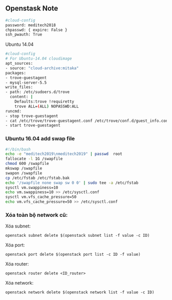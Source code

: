 ## Openstask Note

```sh
#cloud-config 
password: meditech2018 
chpasswd: { expire: False } 
ssh_pwauth: True
```

Ubuntu 14.04

```sh
#cloud-config
# For Ubuntu-14.04 cloudimage
apt_sources:
- source: "cloud-archive:mitaka"
packages:
- trove-guestagent
- mysql-server-5.5
write_files:
- path: /etc/sudoers.d/trove
  content: |
    Defaults:trove !requiretty
    trove ALL=(ALL) NOPASSWD:ALL
runcmd:
- stop trove-guestagent
- cat /etc/trove/trove-guestagent.conf /etc/trove/conf.d/guest_info.conf >/etc/trove/trove.conf
- start trove-guestagent
```

### Ubuntu 16.04 add swap file

```sh
#!/bin/bash
echo -e "meditech2019\nmeditech2019" | passwd  root
fallocate -l 1G /swapfile
chmod 600 /swapfile
mkswap /swapfile
swapon /swapfile
cp /etc/fstab /etc/fstab.bak
echo '/swapfile none swap sw 0 0' | sudo tee -a /etc/fstab
sysctl vm.swappiness=10
echo vm.swappiness=10 >> /etc/sysctl.conf
sysctl vm.vfs_cache_pressure=50
echo vm.vfs_cache_pressure=50 >> /etc/sysctl.conf
```


### Xóa toàn bộ network cũ:

Xóa subnet:

	openstack subnet delete $(openstack subnet list -f value -c ID)

Xóa port:

	openstack port delete $(openstack port list -c ID -f value)

Xóa router:

	openstack router delete <ID_router>

Xóa network:

	openstack network delete $(openstack network list -f value -c ID)

	